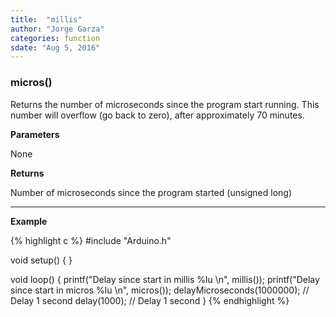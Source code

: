 ```yaml
---
title:  "millis"
author: "Jorge Garza"
categories: function
sdate: "Aug 5, 2016"
---
```


### micros()

Returns the number of microseconds since the program start running. This number will overflow (go back to zero), after approximately 70 minutes.

**Parameters**

None

**Returns**

Number of microseconds since the program started (unsigned long)

____________________

**Example**

{% highlight c %}
#include "Arduino.h"

void setup() {
}

void loop() {
	printf("Delay since start in millis %lu \n", millis());
	printf("Delay since start in micros %lu \n", micros());
	delayMicroseconds(1000000);	// Delay 1 second
	delay(1000);               	// Delay 1 second
}
{% endhighlight %}





